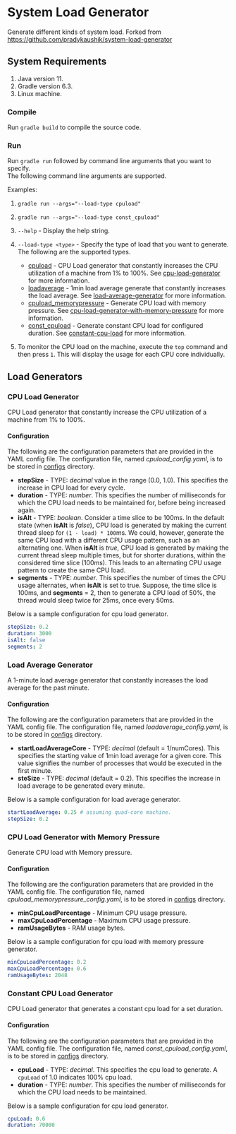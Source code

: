 # System Load Generator

Generate different kinds of system load.
Forked from https://github.com/pradykaushik/system-load-generator

## System Requirements

1. Java version 11.
2. Gradle version 6.3.
3. Linux machine.

### Compile

Run `gradle build` to compile the source code.

### Run

Run `gradle run` followed by command line arguments that you want to specify.<br>
The following command line arguments are supported.

Examples:

1. `gradle run --args="--load-type cpuload"`
2. `gradle run --args="--load-type const_cpuload"`

3. `--help` - Display the help string.
4. `--load-type <type>` - Specify the type of load that you want to generate. The following are the supported types.

   - [cpuload](./src/main/java/loadgenerator/strategies/ConstIncreaseCPULoad.java) - CPU Load generator that
     constantly increases the CPU utilization of a machine from 1% to 100%. See [cpu-load-generator](#cpu-load-generator) for more information.
   - [loadaverage](./src/main/java/loadgenerator/strategies/ConstIncreaseLoadAverage.java) - 1min load average
     generate that constantly increases the load average. See [load-average-generator](#load-average-generator) for more information.
   - [cpuload_memorypressure](./src/main/java/loadgenerator/strategies/CPULoadGeneratorWithMemoryPressure.java) -
     Generate CPU load with memory pressure. See [cpu-load-generator-with-memory-pressure](#cpu-load-generator-with-memory-pressure) for more information.
   - [const_cpuload](./src/main/java/loadgenerator/strategies/ConstantCPULoad.java) - Generate constant CPU load for configured duration. See [constant-cpu-load](#constant-cpu-load-generator) for more information.

5. To monitor the CPU load on the machine, execute the `top` command and then press `1`. This will display the usage for each CPU core individually.

## Load Generators

### CPU Load Generator

CPU Load generator that constantly increase the CPU utilization of a machine from 1% to 100%.

#### Configuration

The following are the configuration parameters that are provided in the YAML config file. The configuration file, named _cpuload_config.yaml_,
is to be stored in [configs](./configs) directory.

- **stepSize** - TYPE: _decimal_ value in the range (0.0, 1.0). This specifies the increase in CPU load for every cycle.
- **duration** - TYPE: _number_. This specifies the number of milliseconds for which the CPU load needs to be maintained for, before being increased again.
- **isAlt** - TYPE: _boolean_. Consider a time slice to be 100ms. In the default state (when **isAlt** is _false_), CPU load is generated by making the current thread sleep for `(1 - load) * 100`ms. We could, however, generate the same CPU load with a different CPU usage pattern, such as an alternating one. When **isAlt** is _true_, CPU load is generated by making the current thread sleep multiple times, but for shorter durations, within the considered time slice (100ms). This leads to an alternating CPU usage pattern to create the same CPU load.
- **segments** - TYPE: _number_. This specifies the number of times the CPU usage alternates, when **isAlt** is set to true. Suppose, the time slice is 100ms, and **segments** = 2, then to generate a CPU load of 50%, the thread would sleep twice for 25ms, once every 50ms.

Below is a sample configuration for cpu load generator.

```yaml
stepSize: 0.2
duration: 3000
isAlt: false
segments: 2
```

### Load Average Generator

A 1-minute load average generator that constantly increases the load average for the past minute.

#### Configuration

The following are the configuration parameters that are provided in the YAML config file. The configuration file, named _loadaverage_config.yaml_,
is to be stored in [configs](./configs) directory.

- **startLoadAverageCore** - TYPE: _decimal_ (default = 1/numCores). This specifies the starting value of 1min load average for a given core. This value signifies the number of processes that would be executed in the first minute.
- **steSize** - TYPE: _decimal_ (default = 0.2). This specifies the increase in load average to be generated every minute.

Below is a sample configuration for load average generator.

```yaml
startLoadAverage: 0.25 # assuming quad-core machine.
stepSize: 0.2
```

### CPU Load Generator with Memory Pressure

Generate CPU load with Memory pressure.

#### Configuration

The following are the configuration parameters that are provided in the YAML config file. The configuration file, named _cpuload_memorypressure_config.yaml_,
is to be stored in [configs](./configs) directory.

- **minCpuLoadPercentage** - Minimum CPU usage pressure.
- **maxCpuLoadPercentage** - Maximum CPU usage pressure.
- **ramUsageBytes** - RAM usage bytes.

Below is a sample configuration for cpu load with memory pressure generator.

```yaml
minCpuLoadPercentage: 0.2
maxCpuLoadPercentage: 0.6
ramUsageBytes: 2048
```

### Constant CPU Load Generator

CPU Load generator that generates a constant cpu load for a set duration.

#### Configuration

The following are the configuration parameters that are provided in the YAML config file. The configuration file, named _const_cpuload_config.yaml_,
is to be stored in [configs](./configs) directory.

- **cpuLoad** - TYPE: _decimal_. This specifies the cpu load to generate. A `cpuLoad` of 1.0 indicates 100% cpu load.
- **duration** - TYPE: _number_. This specifies the number of milliseconds for which the CPU load needs to be maintained.

Below is a sample configuration for cpu load generator.

```yaml
cpuLoad: 0.6
duration: 70000
```

